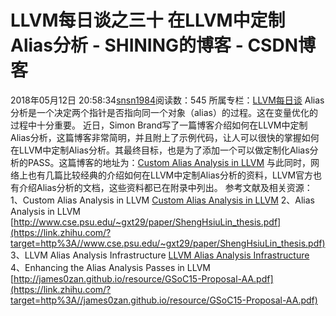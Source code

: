 # LLVM每日谈之三十 在LLVM中定制Alias分析 - SHINING的博客 - CSDN博客
2018年05月12日 20:58:34[snsn1984](https://me.csdn.net/snsn1984)阅读数：545
所属专栏：[LLVM每日谈](https://blog.csdn.net/column/details/llvm-study.html)
Alias分析是一个决定两个指针是否指向同一个对象（alias）的过程。这在变量优化的过程中十分重要。
近日，Simon Brand写了一篇博客介绍如何在LLVM中定制Alias分析，这篇博客非常简明，并且附上了示例代码，让人可以很快的掌握如何在LLVM中定制Alias分析。其最终目标，也是为了添加一个可以做定制化Alias分析的PASS。这篇博客的地址为：[Custom Alias Analysis in LLVM](https://link.zhihu.com/?target=https%3A//blog.tartanllama.xyz/llvm-alias-analysis/)
与此同时，网络上也有几篇比较经典的介绍如何在LLVM中定制Alias分析的资料，LLVM官方也有介绍Alias分析的文档，这些资料都已在附录中列出。
参考文献及相关资源：
1、Custom Alias Analysis in LLVM
[Custom Alias Analysis in LLVM](https://link.zhihu.com/?target=https%3A//blog.tartanllama.xyz/llvm-alias-analysis/)
2、Alias Analysis in LLVM  
[http://www.cse.psu.edu/~gxt29/paper/ShengHsiuLin_thesis.pdf](https://link.zhihu.com/?target=http%3A//www.cse.psu.edu/~gxt29/paper/ShengHsiuLin_thesis.pdf)
3、LLVM Alias Analysis Infrastructure
[LLVM Alias Analysis Infrastructure](https://link.zhihu.com/?target=http%3A//llvm.org/docs/AliasAnalysis.html)
4、Enhancing the Alias Analysis Passes in LLVM
[http://james0zan.github.io/resource/GSoC15-Proposal-AA.pdf](https://link.zhihu.com/?target=http%3A//james0zan.github.io/resource/GSoC15-Proposal-AA.pdf)
